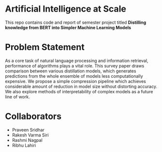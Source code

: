 # Artificial Intelligence at Scale
This repo contains code and report of semester project titled **Distilling knowledge from BERT into Simpler Machine Learning Models**

# Problem Statement 
As a core task of natural language processing and information retrieval, performance of algorithms plays a vital role. This survey paper draws comparison between various distillation models, which generates predictions from the whole ensemble of models less computationally expensive. We propose a simple compression pipeline which achieves considerable amount of reduction in model size without distorting accuracy. We also explore methods of interpretability of complex models as a future line of work.

# Collaborators
- Praveen Sridhar
- Rakesh Varma Siri
- Rashmi Nagpal
- Ribhu Lahiri



